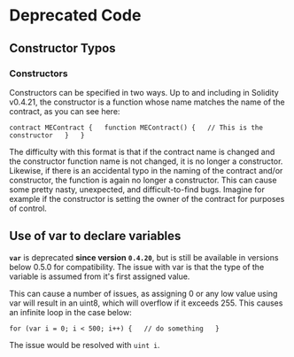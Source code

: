 # Deprecated Code

## Constructor Typos

### Constructors

Constructors can be specified in two ways. Up to and including in Solidity v0.4.21, the constructor is a function whose name matches the name of the contract, as you can see here:

`contract MEContract {  
 function MEContract() {  
 // This is the constructor  
 }  
}`

The difficulty with this format is that if the contract name is changed and the constructor function name is not changed, it is no longer a constructor. Likewise, if there is an accidental typo in the naming of the contract and/or constructor, the function is again no longer a constructor. This can cause some pretty nasty, unexpected, and difficult-to-find bugs. Imagine for example if the constructor is setting the owner of the contract for purposes of control.

## Use of var to declare variables

**`var`** is deprecated **since version** **`0.4.20`**, but is still be available in versions below 0.5.0 for compatibility. The issue with var is that the type of the variable is assumed from it's first assigned value.

This can cause a number of issues, as assigning 0 or any low value using var will result in an uint8, which will overflow if it exceeds 255. This causes an infinite loop in the case below:

 `for (var i = 0; i < 500; i++) {  
 // do something  
 }`

The issue would be resolved with `uint i`.

